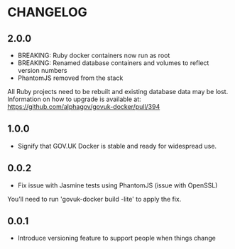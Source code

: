 # CHANGELOG

## 2.0.0

* BREAKING: Ruby docker containers now run as root
* BREAKING: Renamed database containers and volumes to reflect version numbers
* PhantomJS removed from the stack

All Ruby projects need to be rebuilt and existing database data may be lost.
Information on how to upgrade is available at: https://github.com/alphagov/govuk-docker/pull/394

## 1.0.0

* Signify that GOV.UK Docker is stable and ready for widespread use.

## 0.0.2

* Fix issue with Jasmine tests using PhantomJS (issue with OpenSSL)

You’ll need to run 'govuk-docker build <project>-lite' to apply the fix.

## 0.0.1

* Introduce versioning feature to support people when things change
